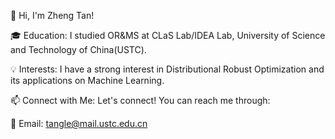 👋 Hi, I'm Zheng Tan!

🎓 Education:
I studied OR&MS at CLaS Lab/IDEA Lab, University of Science and Technology of China(USTC).

💡 Interests:
I have a strong interest in Distributional Robust Optimization and its applications on Machine Learning.

📫 Connect with Me:
Let's connect! You can reach me through:

📧 Email: tangle@mail.ustc.edu.cn

<!---
ZhengTanUSTC/ZhengTanUSTC is a ✨ special ✨ repository because its `README.md` (this file) appears on your GitHub profile.
You can click the Preview link to take a look at your changes.
--->
